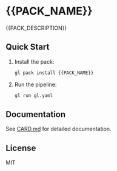# {{PACK_NAME}}

{{PACK_DESCRIPTION}}

## Quick Start

1. Install the pack:
   ```bash
   gl pack install {{PACK_NAME}}
   ```

2. Run the pipeline:
   ```bash
   gl run gl.yaml
   ```

## Documentation

See [CARD.md](CARD.md) for detailed documentation.

## License

MIT